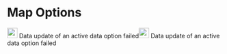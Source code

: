 # Map Options
<img src="https://raw.githubusercontent.com/Risingson/eedocs/master/docs/images/NodeRed-100_on.png" width="24" height="24" border="0" style="opacity:0.9;"> Data update of an active data option failed<img src="https://raw.githubusercontent.com/Risingson/eedocs/master/docs/images/NodeRed-100_on.png" width="24" height="24" border="0" style="opacity:0.9;"> Data update of an active data option failed
<!--stackedit_data:
eyJoaXN0b3J5IjpbMTI1MzEyMTMwNSwtOTEwOTUyMzIyXX0=
-->